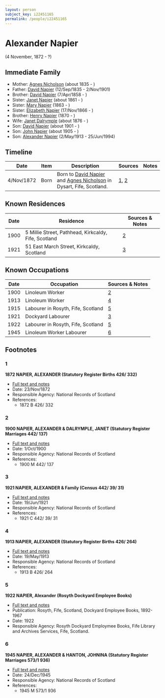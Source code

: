 ```yaml
---
layout: person
subject_key: i22451165
permalink: /people/i22451165
---
```


# Alexander Napier
(4 November, 1872 - ?)

## Immediate Family

* Mother: [Agnes Nicholson](./@65182613@-agnes-nicholson-b1835-d.md) (about 1835 - )
* Father: [David Napier](./@41697732@-david-napier-b1835-9-12-d1901-11-2.md) (12/Sep/1835 - 2/Nov/1901)
* Brother: [David Napier](./@97555316@-david-napier-b1858-4-7-d.md) (7/Apr/1858 - )
* Sister: [Janet Napier](./@44813825@-janet-napier-b1861-d.md) (about 1861 - )
* Sister: [Mary Napier](./@490155@-mary-napier-b1863-d.md) (1863 - )
* Sister: [Elizabeth Napier](./@22336798@-elizabeth-napier-b1866-11-17-d.md) (17/Nov/1866 - )
* Brother: [Henry Napier](./@74931773@-henry-napier-b1870-d.md) (1870 - )
* Wife: [Janet Dalrymple](./@30057967@-janet-dalrymple-b1876-d.md) (about 1876 - )
* Son: [David Napier](./@46994217@-david-napier-b1901-d.md) (about 1901 - )
* Son: [John Napier](./@61882948@-john-napier-b1905-d.md) (about 1905 - )
* Son: [Alexander Napier](./@80968928@-alexander-napier-b1913-5-2-d1994-6-25.md) (2/May/1913 - 25/Jun/1994)

## Timeline

Date | Item | Description | Sources | Notes
---|---|---|---|---
4/Nov/1872 | Born | Born to [David Napier](./@41697732@-david-napier-b1835-9-12-d1901-11-2.md) and [Agnes Nicholson](./@65182613@-agnes-nicholson-b1835-d.md) in Dysart, Fife, Scotland. | [1](#1), [2](#2) | 

## Known Residences

Date | Residence | Sources & Notes
---|---|---
1900 | 5 Millie Street, Pathhead, Kirkcaldy, Fife, Scotland | [2](#2)
1921 | 51 East March Street, Kirkcaldy, Scotland | [3](#3)

## Known Occupations

Date | Occupation | Sources & Notes
---|---|---
1900 | Linoleum Worker | [2](#2)
1913 | Linoleum Worker | [4](#4)
1915 | Labourer in Rosyth, Fife, Scotland | [5](#5)
1921 | Dockyard Labourer | [3](#3)
1922 | Labourer in Rosyth, Fife, Scotland | [5](#5)
1945 | Linoleum Worker Labourer | [6](#6)

## Footnotes

### 1

**1872 NAPIER, ALEXANDER (Statutory Register Births 426/ 332)**

* [Full text and notes](../sources/@55336750@-1872-napier,-alexander-statutory-register-births-426-332-.md)
* Date: 23/Nov/1872
* Responsible Agency: National Records of Scotland
* References: 
  * 1872 B 426/ 332

### 2

**1900 NAPIER, ALEXANDER & DALRYMPLE, JANET (Statutory Register Marriages 442/ 137)**

* [Full text and notes](../sources/@15374640@-1900-napier,-alexander-&-dalrymple,-janet-statutory-register-marriages-442-137-.md)
* Date: 1/Oct/1900
* Responsible Agency: National Records of Scotland
* References: 
  * 1900 M 442/ 137

### 3

**1921 NAPIER, ALEXANDER & Family (Census 442/ 39/ 31)**

* [Full text and notes](../sources/@53032338@-1921-napier,-alexander-&-family-census-442-39-31-.md)
* Date: 19/Jun/1921
* Responsible Agency: National Records of Scotland
* References: 
  * 1921 C 442/ 39/ 31

### 4

**1913 NAPIER, ALEXANDER (Statutory Register Births 426/ 264)**

* [Full text and notes](../sources/@18127054@-1913-napier,-alexander-statutory-register-births-426-264-.md)
* Date: 19/May/1913
* Responsible Agency: National Records of Scotland
* References: 
  * 1913 B 426/ 264

### 5

**1922 NAPIER, Alexander (Rosyth Dockyard Employee Books)**

* [Full text and notes](../sources/@59937852@-1922-napier,-alexander-rosyth-dockyard-employee-books-.md)
* Publication: Rosyth, Fife, Scotland, Dockyard Employee Books, 1892-1967
* Date: 1922
* Responsible Agency: Rosyth Dockyard Employmee Books, Fife Library and Archives Services, Fife, Scotland.

### 6

**1945 NAPIER, ALEXANDER & HANTON, JOHNINA (Statutory Register Marriages 573/1 936)**

* [Full text and notes](../sources/@14483641@-1945-napier,-alexander-&-hanton,-johnina-statutory-register-marriages-573-1-936-.md)
* Date: 24/Dec/1945
* Responsible Agency: National Records of Scotland
* References: 
  * 1945 M 573/1 936

